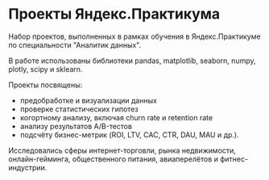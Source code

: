 # Проекты Яндекс.Практикума
Набор проектов, выполненных в рамках обучения в Яндекс.Практикуме по специальности "Аналитик данных". 

В работе использованы библиотеки pandas, matplotlib, seaborn, numpy, plotly, scipy и sklearn.

Проекты посвящены:
- предобработке и визуализации данных
- проверке статистических гипотез
- когортному анализу, включая churn rate и retention rate
- анализу результатов А/B-тестов
- подсчёту бизнес-метрик (ROI, LTV, CAC, CTR, DAU, MAU и др.).

Исследовались сферы интернет-торговли, рынка недвижимости, онлайн-гейминга, общественного питания, авиаперелётов и фитнес-индустрии.
